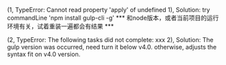 (1, TypeError: Cannot read property 'apply' of undefined
1), Solution: try commandLine 'npm install gulp-cli -g'
*** 和node版本，或者当前项目的运行环境有关，试着重装一遍都会有结果 ***

(2, TypeError: The following tasks did not complete: xxx
2), Solution: The gulp version was occurred, need turn it below v4.0. otherwise, adjusts the syntax fit on v4.0 version.
